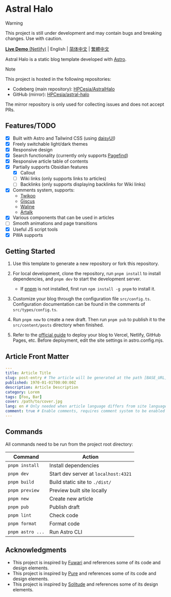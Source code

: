 # Astral Halo

> [!WARNING]
> This project is still under development and may contain bugs and breaking changes. Use with caution.

[**Live Demo** (Netlify)](https://astral-halo.netlify.app/) | English | [简体中文](./README.zh-CN.md) | [繁體中文](./README.zh-TW.md)

Astral Halo is a static blog template developed with [Astro](https://astro.build).

> [!NOTE]
> This project is hosted in the following repositories:
>
> - Codeberg (main repository): [HPCesia/AstralHalo](https://codeberg.org/HPCesia/AstralHalo)
> - GitHub (mirror): [HPCesia/astral-halo](https://github.com/HPCesia/astral-halo)
>
> The mirror repository is only used for collecting issues and does not accept PRs.

## Features/TODO

- [x] Built with Astro and Tailwind CSS (using [daisyUI](https://daisyui.com/?lang=en))
- [x] Freely switchable light/dark themes
- [x] Responsive design
- [x] Search functionality (currently only supports [Pagefind](https://pagefind.app/))
- [x] Responsive article table of contents
- [x] Partially supports Obsidian features
  - [x] Callout
  - [ ] Wiki links (only supports links to articles)
  - [ ] Backlinks (only supports displaying backlinks for Wiki links)
- [x] Comments system, supports:
  - [Twikoo](https://twikoo.js.org/en/)
  - [Giscus](https://giscus.app/en/)
  - [Waline](https://waline.js.org/en/)
  - [Artalk](https://artalk.js.org/?lng=en)
- [x] Various components that can be used in articles
- [ ] Smooth animations and page transitions
- [x] Useful JS script tools
- [x] PWA supports

## Getting Started

1. Use this template to generate a new repository or fork this repository.
2. For local development, clone the repository, run `pnpm install` to install dependencies, and `pnpm dev` to start the development server.

   - If [pnpm](https://pnpm.io/) is not installed, first run `npm install -g pnpm` to install it.

3. Customize your blog through the configuration file `src/config.ts`. Configuration documentation can be found in the comments of `src/types/config.ts`.
4. Run `pnpm new` to create a new draft. Then run `pnpm pub` to publish it to the `src/content/posts` directory when finished.
5. Refer to the [official guide](https://docs.astro.build/en/guides/deploy/) to deploy your blog to Vercel, Netlify, GitHub Pages, etc. Before deployment, edit the site settings in astro.config.mjs.

## Article Front Matter

```yaml
---
title: Article Title
slug: post-entry # The article will be generated at the path [BASE_URL]/posts/post-entry/
published: 1970-01-01T00:00:00Z
description: Article Description
category: Lorem
tags: [Foo, Bar]
cover: /path/to/cover.jpg
lang: en # Only needed when article language differs from site language in `config.ts`
comment: true # Enable comments, requires comment system to be enabled and configured in `config.ts`
---
```

## Commands

All commands need to be run from the project root directory:

| Command          | Action                               |
| ---------------- | ------------------------------------ |
| `pnpm install`   | Install dependencies                 |
| `pnpm dev`       | Start dev server at `localhost:4321` |
| `pnpm build`     | Build static site to `./dist/`       |
| `pnpm preview`   | Preview built site locally           |
| `pnpm new`       | Create new article                   |
| `pnpm pub`       | Publish draft                        |
| `pnpm lint`      | Check code                           |
| `pnpm format`    | Format code                          |
| `pnpm astro ...` | Run Astro CLI                        |

## Acknowledgments

- This project is inspired by [Fuwari](https://github.com/saicaca/fuwari) and references some of its code and design elements.
- This project is inspired by [Pure](https://github.com/cworld1/astro-theme-pure) and references some of its code and design elements.
- This project is inspired by [Solitude](https://github.com/everfu/hexo-theme-solitude) and references some of its design elements.
